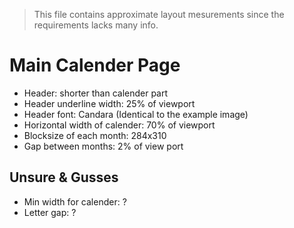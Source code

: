 > This file contains approximate layout mesurements since the requirements lacks many info.
> 

# Main Calender Page
- Header: shorter than calender part
- Header underline width: 25% of viewport 
- Header font: Candara (Identical to the example image)
- Horizontal width of calender: 70% of viewport
- Blocksize of each month: 284x310
- Gap between months: 2% of view port


## Unsure & Gusses
- Min width for calender: ?
- Letter gap: ?
